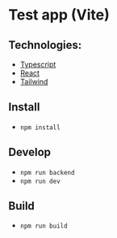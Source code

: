 # Test app (Vite)

## Technologies:
* [Typescript](https://www.typescriptlang.org/)
* [React](https://en.reactjs.org/)
* [Tailwind](https://tailwindcss.com/)

## Install
* `npm install`

## Develop
* `npm run backend`
* `npm run dev`

## Build
* `npm run build`